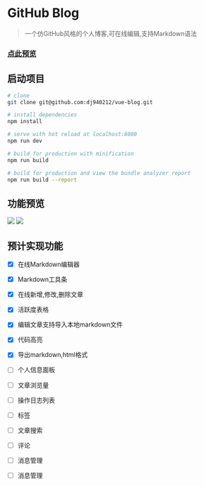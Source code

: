 # GitHub Blog

> 一个仿GitHub风格的个人博客,可在线编辑,支持Markdown语法

### [点此预览](http://blog.dingjian.name)

## 启动项目

``` bash
# clone
git clone git@github.com:dj940212/vue-blog.git

# install dependencies
npm install

# serve with hot reload at localhost:8080
npm run dev

# build for production with minification
npm run build

# build for production and view the bundle analyzer report
npm run build --report
```



## 功能预览

![](https://user-gold-cdn.xitu.io/2017/11/4/746fc718ffa7894c4aed7d7036f4109c)
![](https://user-gold-cdn.xitu.io/2017/11/4/ba43484c281eb20b82c1d92f302fb78c)

## 预计实现功能

- [x] 在线Markdown编辑器

- [x] Markdown工具条

- [x] 在线新增,修改,删除文章

- [x] 活跃度表格

- [x] 编辑文章支持导入本地markdown文件

- [x] 代码高亮

- [x] 导出markdown,html格式

- [ ] 个人信息面板

- [ ] 文章浏览量

- [ ] 操作日志列表

- [ ] 标签

- [ ] 文章搜索

- [ ] 评论

- [ ] 消息管理

- [ ] 消息管理

